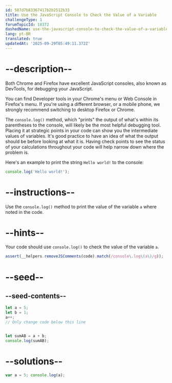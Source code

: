 ```yaml
---
id: 587d7b83367417b2b2512b33
title: Use the JavaScript Console to Check the Value of a Variable
challengeType: 1
forumTopicId: 18372
dashedName: use-the-javascript-console-to-check-the-value-of-a-variable
lang: pt-BR
translated: true
updatedAt: '2025-09-29T05:49:11.372Z'
---
```


# --description--

Both Chrome and Firefox have excellent JavaScript consoles, also known as DevTools, for debugging your JavaScript.

You can find Developer tools in your Chrome's menu or Web Console in Firefox's menu. If you're using a different browser, or a mobile phone, we strongly recommend switching to desktop Firefox or Chrome.

The `console.log()` method, which "prints" the output of what's within its parentheses to the console, will likely be the most helpful debugging tool. Placing it at strategic points in your code can show you the intermediate values of variables. It's good practice to have an idea of what the output should be before looking at what it is. Having check points to see the status of your calculations throughout your code will help narrow down where the problem is.

Here's an example to print the string `Hello world!` to the console:

```js
console.log('Hello world!');
```

# --instructions--

Use the `console.log()` method to print the value of the variable `a` where noted in the code.

# --hints--

Your code should use `console.log()` to check the value of the variable `a`.

```js
assert(__helpers.removeJSComments(code).match(/console\.log\(a\)/g));
```

# --seed--

## --seed-contents--

```js
let a = 5;
let b = 1;
a++;
// Only change code below this line


let sumAB = a + b;
console.log(sumAB);
```

# --solutions--

```js
var a = 5; console.log(a);
```
